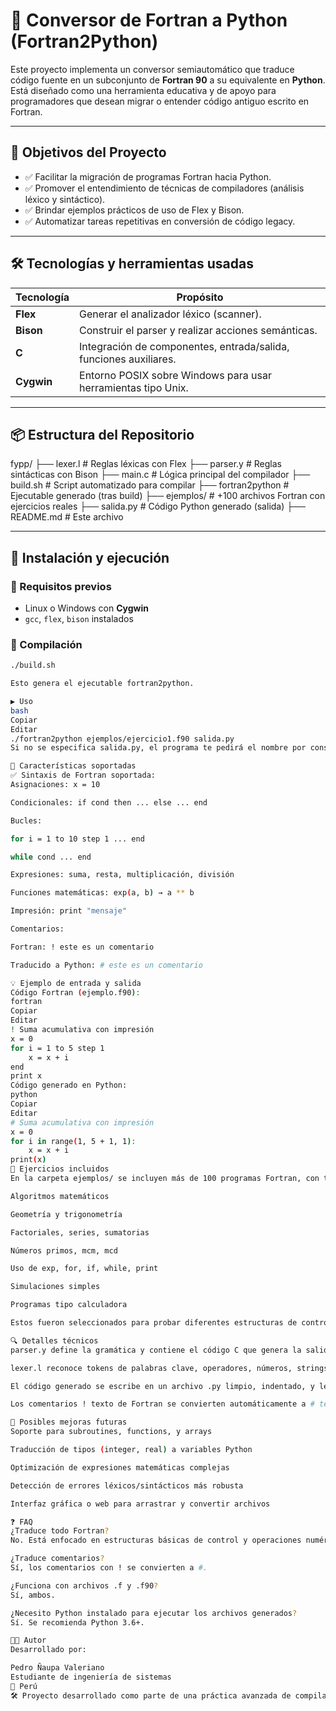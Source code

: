 # 🔁 Conversor de Fortran a Python (Fortran2Python)

Este proyecto implementa un conversor semiautomático que traduce código fuente en un subconjunto de **Fortran 90** a su equivalente en **Python**. Está diseñado como una herramienta educativa y de apoyo para programadores que desean migrar o entender código antiguo escrito en Fortran.

---

## 🌟 Objetivos del Proyecto

- ✅ Facilitar la migración de programas Fortran hacia Python.
- ✅ Promover el entendimiento de técnicas de compiladores (análisis léxico y sintáctico).
- ✅ Brindar ejemplos prácticos de uso de Flex y Bison.
- ✅ Automatizar tareas repetitivas en conversión de código legacy.

---

## 🛠 Tecnologías y herramientas usadas

| Tecnología | Propósito |
|------------|-----------|
| **Flex**   | Generar el analizador léxico (scanner). |
| **Bison**  | Construir el parser y realizar acciones semánticas. |
| **C**      | Integración de componentes, entrada/salida, funciones auxiliares. |
| **Cygwin** | Entorno POSIX sobre Windows para usar herramientas tipo Unix. |

---

## 📦 Estructura del Repositorio
fypp/
├── lexer.l # Reglas léxicas con Flex
├── parser.y # Reglas sintácticas con Bison
├── main.c # Lógica principal del compilador
├── build.sh # Script automatizado para compilar
├── fortran2python # Ejecutable generado (tras build)
├── ejemplos/ # +100 archivos Fortran con ejercicios reales
├── salida.py # Código Python generado (salida)
├── README.md # Este archivo


---

## 🚀 Instalación y ejecución

### 🔧 Requisitos previos

- Linux o Windows con **Cygwin**
- `gcc`, `flex`, `bison` instalados

### 🔨 Compilación

```bash
./build.sh

Esto genera el ejecutable fortran2python.

▶️ Uso
bash
Copiar
Editar
./fortran2python ejemplos/ejercicio1.f90 salida.py
Si no se especifica salida.py, el programa te pedirá el nombre por consola.

🧠 Características soportadas
✅ Sintaxis de Fortran soportada:
Asignaciones: x = 10

Condicionales: if cond then ... else ... end

Bucles:

for i = 1 to 10 step 1 ... end

while cond ... end

Expresiones: suma, resta, multiplicación, división

Funciones matemáticas: exp(a, b) → a ** b

Impresión: print "mensaje"

Comentarios:

Fortran: ! este es un comentario

Traducido a Python: # este es un comentario

💡 Ejemplo de entrada y salida
Código Fortran (ejemplo.f90):
fortran
Copiar
Editar
! Suma acumulativa con impresión
x = 0
for i = 1 to 5 step 1
    x = x + i
end
print x
Código generado en Python:
python
Copiar
Editar
# Suma acumulativa con impresión
x = 0
for i in range(1, 5 + 1, 1):
    x = x + i
print(x)
🧪 Ejercicios incluidos
En la carpeta ejemplos/ se incluyen más de 100 programas Fortran, con temas como:

Algoritmos matemáticos

Geometría y trigonometría

Factoriales, series, sumatorias

Números primos, mcm, mcd

Uso de exp, for, if, while, print

Simulaciones simples

Programas tipo calculadora

Estos fueron seleccionados para probar diferentes estructuras de control y expresiones.

🔍 Detalles técnicos
parser.y define la gramática y contiene el código C que genera la salida en Python.

lexer.l reconoce tokens de palabras clave, operadores, números, strings y comentarios.

El código generado se escribe en un archivo .py limpio, indentado, y legible.

Los comentarios ! texto de Fortran se convierten automáticamente a # texto.

🧩 Posibles mejoras futuras
Soporte para subroutines, functions, y arrays

Traducción de tipos (integer, real) a variables Python

Optimización de expresiones matemáticas complejas

Detección de errores léxicos/sintácticos más robusta

Interfaz gráfica o web para arrastrar y convertir archivos

❓ FAQ
¿Traduce todo Fortran?
No. Está enfocado en estructuras básicas de control y operaciones numéricas.

¿Traduce comentarios?
Sí, los comentarios con ! se convierten a #.

¿Funciona con archivos .f y .f90?
Sí, ambos.

¿Necesito Python instalado para ejecutar los archivos generados?
Sí. Se recomienda Python 3.6+.

👨‍💻 Autor
Desarrollado por:

Pedro Ñaupa Valeriano
Estudiante de ingeniería de sistemas
📍 Perú
🛠️ Proyecto desarrollado como parte de una práctica avanzada de compiladores


